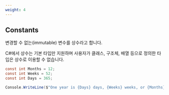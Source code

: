 ```yaml
---
weight: 4
---
```


## Constants
변경할 수 없는(immutable) 변수를 상수라고 합니다.

C#에서 상수는 기본 타입만 지원하며 사용자가 클래스, 구조체, 배열 등으로 정의한 타입은 상수로 이용할 수 없습니다.

```csharp
const int Months = 12;
const int Weeks = 52;
const int Days = 365;

Console.WriteLine($"One year is {Days} days, {Weeks} weeks, or {Months} months.");
```